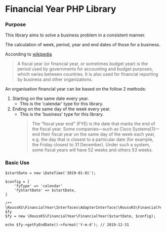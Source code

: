 # Financial Year PHP Library

### Purpose

This library aims to solve a business problem in a consistent manner.

The calculation of week, period, year and end dates of those for a business.

According to [wikipedia](https://en.wikipedia.org/wiki/Fiscal_year)

>A fiscal year (or financial year, or sometimes budget year) is the period used by governments for accounting and budget purposes, which varies between countries. It is also used for financial reporting by business and other organizations.

An organisation financial year can be based on the follow 2 methods:
1. Starting on the same date every year.
   - This is the 'calendar' type for this library.
2. Ending on the same day of the week every year.
   - This is the 'business' type for this library.
     >The "fiscal year end" (FYE) is the date that marks the end of the fiscal year. Some companies—such as Cisco Systems[1]—end their fiscal year on the same day of the week each year, e.g. the day that is closest to a particular date (for example, the Friday closest to 31 December). Under such a system, some fiscal years will have 52 weeks and others 53 weeks.
     

### Basic Use
```
$startDate = new \DateTime('2019-01-01');

$config = [
    'fyType' => 'calendar'
    'fyStartDate' => $startDate,
]

/** \RoussKS\FinancialYear\Interfaces\AdapterInterface|\RoussKS\FinancialYear\Adapters\DateTimeAdapter $fy
$fy = new \RoussKS\FinancialYear\FinancialYear($startDate, $config);

echo $fy->getFyEndDate()->format('Y-m-d'); // 2019-12-31 
```